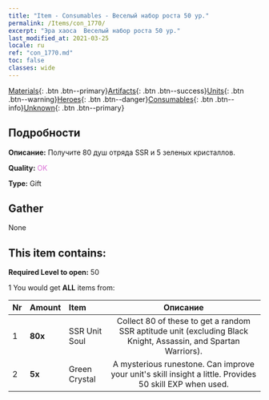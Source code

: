 ```yaml
---
title: "Item - Consumables - Веселый набор роста 50 ур."
permalink: /Items/con_1770/
excerpt: "Эра хаоса  Веселый набор роста 50 ур."
last_modified_at: 2021-03-25
locale: ru
ref: "con_1770.md"
toc: false
classes: wide
---
```

 [Materials](/ru/Items/){: .btn .btn--primary}[Artifacts](/ru/Items/Artifacts/){: .btn .btn--success}[Units](/ru/Items/Units/){: .btn .btn--warning}[Heroes](/ru/Items/Heroes/){: .btn .btn--danger}[Consumables](/ru/Items/Consumables/){: .btn .btn--info}[Unknown](/ru/Items/Unknown/){: .btn .btn--primary}

## Подробности
 **Описание:** Получите 80 душ отряда SSR и 5 зеленых кристаллов.

 **Quality:** <span style="color: #DA70D6">OK</span>

 **Type:** Gift

## Gather

  None

## This item contains:

 **Required Level to open:** 50

 1 You would get **ALL** items  from:

  | Nr | Amount |     Item    | Описание |
  |:---|:-------|:------------|:-----------:|
  | 1 |  **80x** | SSR Unit Soul | Collect 80 of these to get a random SSR aptitude unit (excluding Black Knight, Assassin, and Spartan Warriors).  | 
  | 2 |  **5x** | Green Crystal | A mysterious runestone. Can improve your unit's skill insight a little. Provides 50 skill EXP when used.  | 
